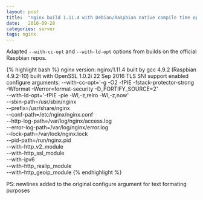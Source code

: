 ```yaml
---
layout: post
title:  "nginx build 1.11.4 with Debian/Raspbian native compile time options"
date:   2016-09-28
categories: server
tags: nginx
---
```

Adapted `--with-cc-opt` and `--with-ld-opt` options from builds on the official Raspbian repos.

{% highlight bash %}
nginx version: nginx/1.11.4
built by gcc 4.9.2 (Raspbian 4.9.2-10) 
built with OpenSSL 1.0.2i  22 Sep 2016
TLS SNI support enabled
configure arguments: 
--with-cc-opt='-g -O2 -fPIE -fstack-protector-strong -Wformat -Werror=format-security -D_FORTIFY_SOURCE=2' \
--with-ld-opt='-fPIE -pie -Wl,-z,relro -Wl,-z,now' \
--sbin-path=/usr/sbin/nginx \
--prefix=/usr/share/nginx \
--conf-path=/etc/nginx/nginx.conf \
--http-log-path=/var/log/nginx/access.log \
--error-log-path=/var/log/nginx/error.log \
--lock-path=/var/lock/nginx.lock \
--pid-path=/run/nginx.pid \
--with-http_v2_module \
--with-http_ssl_module \
--with-ipv6 \
--with-http_realip_module \
--with-http_geoip_module
{% endhighlight %}

PS: newlines added to the original configure argument for text formating purposes